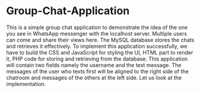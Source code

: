# Group-Chat-Application
This is a simple group chat application to demonstrate the idea of the one you see in WhatsApp messenger with the localhost server. Multiple users can come and share their views here. The MySQL database stores the chats and retrieves it effectively. To implement this application successfully, we have to build the CSS and JavaScript for styling the UI, HTML part to render it, PHP code for storing and retrieving from the database. This application will contain two fields namely the username and the text message. The messages of the user who texts first will be aligned to the right side of the chatroom and messages of the others at the left side. Let us look at the implementation.
